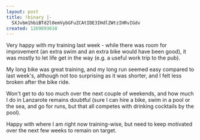 ```yaml
---
layout: post
title: !binary |-
  SXJvbm1hbiBTd2l0emVybGFuZCAtIDE3IHdlZWtzIHRvIGdv
created: 1269893610
---
```

Very happy with my training last week - while there was room for improvement (an extra swim and an extra bike would have been good), it was mostly to let life get in the way (e.g. a useful work trip to the pub). 

My long bike was great training, and my long run seemed easy compared to last week's, although not too surprising as it was shorter, and I felt less broken after the bike ride. 

Won't get to do too much over the next couple of weekends, and how much I do in Lanzarote remains doubtful (sure I can hire a bike, swim in a pool or the sea, and go for runs, but that all competes with drinking cocktails by the pool).

Happy with where I am right now training-wise, but need to keep motivated over the next few weeks to remain on target. 
